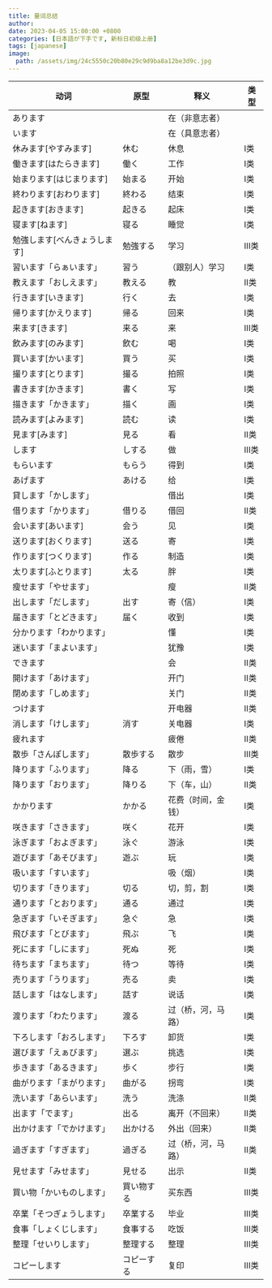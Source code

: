 ```yaml
---
title: 量词总结
author: 
date: 2023-04-05 15:00:00 +0800
categories: [日本語が下手です, 新标日初级上册]
tags: [japanese]
image:
  path: /assets/img/24c5550c20b80e29c9d9ba8a12be3d9c.jpg
---
```


| **动词**          | **原型** | **释义**    | **类型** |
|-----------------|--------|-----------|--------|
| あります            |        | 在（非意志者）   |        |
| います             |        | 在（具意志者）   |        |
| 休みます[やすみます]     | 休む     | 休息        | I类     |
| 働きます[はたらきます]    | 働く     | 工作        | I类     |
| 始まります[はじまります]   | 始まる    | 开始        | I类     |
| 終わります[おわります]    | 終わる    | 结束        | I类     |
| 起きます[おきます]      | 起きる    | 起床        | I类     |
| 寝ます[ねます]        | 寝る     | 睡觉        | I类     |
| 勉強します[べんきょうします] | 勉強する   | 学习        | III类   |
| 習います「らぁいます」     | 習う     | （跟别人）学习   | I类     |
| 教えます「おしえます」     | 教える    | 教         | II类    |
| 行きます[いきます]      | 行く     | 去         | I类     |
| 帰ります[かえります]     | 帰る     | 回来        | I类     |
| 来ます[きます]        | 来る     | 来         | III类   |
| 飲みます[のみます]      | 飲む     | 喝         | I类     |
| 買います[かいます]      | 買う     | 买         | I类     |
| 撮ります[とります]      | 撮る     | 拍照        | I类     |
| 書きます[かきます]      | 書く     | 写         | I类     |
| 描きます「かきます」      | 描く     | 画         | I类     |
| 読みます[よみます]      | 読む     | 读         | I类     |
| 見ます[みます]        | 見る     | 看         | II类    |
| します             | しする    | 做         | III类   |
| もらいます           | もらう    | 得到        | I类     |
| あげます            | あける    | 给         | I类     |
| 貸します「かします」      |        | 借出        | I类     |
| 借ります「かります」      | 借りる    | 借回        | II类    |
| 会います[あいます]      | 会う     | 见         | I类     |
| 送ります[おくります]     | 送る     | 寄         | I类     |
| 作ります[つくります]     | 作る     | 制造        | I类     |
| 太ります[ふとります]     | 太る     | 胖         | I类     |
| 瘦せます「やせます」      |        | 瘦         | II类    |
| 出します「だします」      | 出す     | 寄（信）      | I类     |
| 届きます「とどきます」     | 届く     | 收到        | I类     |
| 分かります「わかります」    |        | 懂         | I类     |
| 迷います「まよいます」     |        | 犹豫        | I类     |
| できます            |        | 会         | II类    |
| 開けます「あけます」      |        | 开门        | II类    |
| 閉めます「しめます」      |        | 关门        | II类    |
| つけます            |        | 开电器       | II类    |
| 消します「けします」      | 消す     | 关电器       | I类     |
| 疲れます            |        | 疲倦        | II类    |
| 散歩「さんぽします」      | 散歩する   | 散步        | III类   |
| 降ります「ふります」      | 降る     | 下（雨，雪）    | I类     |
| 降ります「おります」      | 降りる    | 下（车，山）    | II类    |
| かかります           | かかる    | 花费（时间，金钱） | I类     |
| 咲きます「さきます」      | 咲く     | 花开        | I类     |
| 泳ぎます「およぎます」     | 泳ぐ     | 游泳        | I类     |
| 遊びます「あそびます」     | 遊ぶ     | 玩         | I类     |
| 吸います「すいます」      |        | 吸（烟）      | I类     |
| 切ります「きります」      | 切る     | 切，剪，割     | I类     |
| 通ります「とおります」     | 通る     | 通过        | I类     |
| 急ぎます「いそぎます」     | 急ぐ     | 急         | I类     |
| 飛びます「とびます」      | 飛ぶ     | 飞         | I类     |
| 死にます「しにます」      | 死ぬ     | 死         | I类     |
| 待ちます「まちます」      | 待つ     | 等待        | I类     |
| 売ります「うります」      | 売る     | 卖         | I类     |
| 話します「はなします」     | 話す     | 说话        | I类     |
| 渡ります「わたります」     | 渡る     | 过（桥，河，马路） | I类     |
| 下ろします「おろします」    | 下ろす    | 卸货        | I类     |
| 選びます「えぁびます」     | 選ぶ     | 挑选        | I类     |
| 歩きます「あるきます」     | 歩く     | 步行        | I类     |
| 曲がります「まがります」    | 曲がる    | 拐弯        | I类     |
| 洗います「あらいます」     | 洗う     | 洗涤        | II类    |
| 出ます「でます」        | 出る     | 离开（不回来）   | II类    |
| 出かけます「でかけます」    | 出かける   | 外出（回来）    | II类    |
| 過ぎます「すぎます」      | 過ぎる    | 过（桥，河，马路） | II类    |
| 見せます「みせます」      | 見せる    | 出示        | II类    |
| 買い物「かいものします」    | 買い物する  | 买东西       | III类   |
| 卒業「そつぎょうします」    | 卒業する   | 毕业        | III类   |
| 食事「しょくじします」     | 食事する   | 吃饭        | III类   |
| 整理「せいりします」      | 整理する   | 整理        | III类   |
| コピーします          | コピーする  | 复印        | III类   |